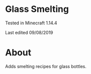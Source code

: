 # Glass Smelting

Tested in Minecraft 1.14.4

Last edited 09/08/2019

# About

Adds smelting recipes for glass bottles.
